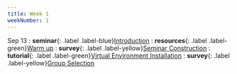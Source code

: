 ```yaml
---
title: Week 1
weekNumber: 1
---
```


Sep 13
: **seminar**{: .label .label-blue}[Introduction](/ICS-23-Fall/assets/23-slides/1-intro.pptx)
  : **resources**{: .label .label-green}[Warm up](/ICS-23-Fall/assets/23-slides/0-guidance.pptx)
: **survey**{: .label .label-yellow}[Seminar Construction](https://www.wjx.cn/vm/QgoYdKb.aspx)
  : **tutorial**{: .label .label-green}[Virtual Environment Installation](https://mp.weixin.qq.com/s/juWtNUnIuFJfXoP_6eKIKg)
: **survey**{: .label .label-yellow}[Group Selection](https://docs.qq.com/sheet/DUnlUR1VhY0xnamNS)
